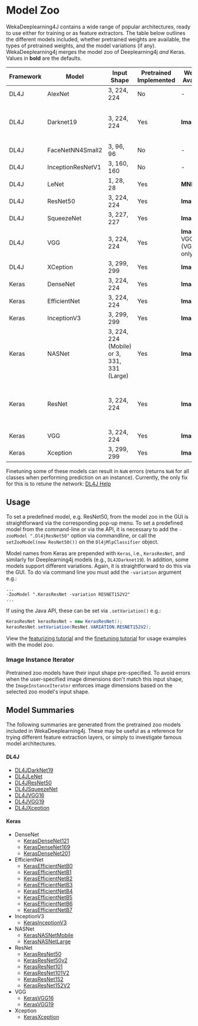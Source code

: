 # Model Zoo

WekaDeeplearning4J contains a wide range of popular architectures, ready to use either for training or as feature extractors.
The table below outlines the different models included, whether pretrained weights are available, the types of pretrained weights,
and the model variations (if any). WekaDeeplearning4j merges the model zoo of Deeplearning4j *and* Keras.
Values in **bold** are the defaults.

| Framework | Model             | Input Shape                                 | Pretrained Implemented | Weights Available                  | Varieties                            |
|-----------|-------------------|---------------------------------------------|------------------------|------------------------------------|--------------------------------------|
| DL4J      | AlexNet           | 3, 224, 224                                 | No                     | -                                  | -                                    |
| DL4J      | Darknet19         | 3, 224, 224                                 | Yes                    | **ImageNet**                       | **224x224** or 448x448 input size    |
| DL4J      | FaceNetNN4Small2  | 3, 96, 96                                   | No                     | -                                  | -                                    |
| DL4J      | InceptionResNetV1 | 3, 160, 160                                 | No                     | -                                  | -                                    |
| DL4J      | LeNet             | 1, 28, 28                                   | Yes                    | **MNIST**                          | -                                    |
| DL4J      | ResNet50          | 3, 224, 224                                 | Yes                    | **ImageNet**                       | -                                    |
| DL4J      | SqueezeNet        | 3, 227, 227                                 | Yes                    | **ImageNet**                       | -                                    |
| DL4J      | VGG               | 3, 224, 224                                 | Yes                    | **ImageNet**, VGGFace (VGG16 only) | **16**, 19                           |
| DL4J      | XCeption          | 3, 299, 299                                 | Yes                    | **ImageNet**                       | -                                    |
| Keras     | DenseNet          | 3, 224, 224                                 | Yes                    | **ImageNet**                       | **121**, 169, 201                    |
| Keras     | EfficientNet      | 3, 224, 224                                 | Yes                    | **ImageNet**                       | **B0** - B7                          |
| Keras     | InceptionV3       | 3, 299, 299                                 | Yes                    | **ImageNet**                       | -                                    |
| Keras     | NASNet            | 3, 224, 224 (Mobile) or 3, 331, 331 (Large) | Yes                    | **ImageNet**                       | **Mobile**, Large                    |
| Keras     | ResNet            | 3, 224, 224                                 | Yes                    | **ImageNet**                       | **50**, 50V2, 101, 101V2, 152, 152V2 |
| Keras     | VGG               | 3, 224, 224                                 | Yes                    | **ImageNet**                       | **16**, 19                           |
| Keras     | Xception          | 3, 299, 299                                 | Yes                    | **ImageNet**                       | -                                    |

Finetuning some of these models can result in `NaN` errors (returns `NaN` for all classes when performing prediction on an instance).
Currently, the only fix for this is to retune the network: [DL4J Help](https://deeplearning4j.konduit.ai/tuning-and-training/troubleshooting-training#nan-not-a-number-errors)

## Usage 
To set a predefined model, e.g. ResNet50, from the model zoo in the GUI is straightforward via the corresponding pop-up menu. 
To set a predefined model from the command-line or via the API, it is necessary to add the 
`-zooModel ".Dl4jResNet50"` option via commandline, or call the `setZooModel(new ResNet50())` on the `Dl4jMlpClassifier` object.

Model names from Keras are prepended with `Keras`, i.e., `KerasResNet`, and similarly for Deeplearning4j models (e.g., `DL4JDarknet19`).
In addition, some models support different variations. Again, it is straightforward to do this via the GUI. 
To do via command line you must add the `-variation` argument e.g.:

```shell
...
-ZooModel ".KerasResNet -variation RESNET152V2" 
...
```

If using the Java API, these can be set via `.setVariation()` e.g.:

```java
KerasResNet kerasResNet = new KerasResNet();
kerasResNet.setVariation(ResNet.VARIATION.RESNET152V2);
```

View the [featurizing tutorial](../examples/featurize-mnist.md) and the [finetuning tutorial](../examples/classifying-your-own.md)
for usage examples with the model zoo.

### Image Instance Iterator

Pretrained zoo models have their input shape pre-specified. To avoid errors when the user-specified image
dimensions don't match this input shape, the `ImageInstanceIterator` enforces image dimensions
based on the selected zoo model's input shape. 

## Model Summaries

The following summaries are generated from the pretrained zoo models included in WekaDeeplearning4j. 
These may be useful as a reference for trying different feature extraction layers, or simply to
investigate famous model architectures.

#### DL4J
* [DL4JDarkNet19](model-zoo/dl4j/DL4JDarkNet19.md)
* [DL4JLeNet](model-zoo/dl4j/DL4JLeNet.md)
* [DL4JResNet50](model-zoo/dl4j/DL4JResNet50.md)
* [DL4JSqueezeNet](model-zoo/dl4j/DL4JSqueezeNet.md)
* [DL4JVGG16](model-zoo/dl4j/DL4JVGG16.md)
* [DL4JVGG19](model-zoo/dl4j/DL4JVGG19.md)
* [DL4JXception](model-zoo/dl4j/DL4JXception.md)

#### Keras
* DenseNet
    * [KerasDenseNet121](model-zoo/keras/KerasDenseNet121.md)
    * [KerasDenseNet169](model-zoo/keras/KerasDenseNet169.md)
    * [KerasDenseNet201](model-zoo/keras/KerasDenseNet201.md)
* EfficientNet
    * [KerasEfficientNetB0](model-zoo/keras/KerasEfficientNetB0.md)
    * [KerasEfficientNetB1](model-zoo/keras/KerasEfficientNetB1.md)
    * [KerasEfficientNetB2](model-zoo/keras/KerasEfficientNetB2.md)
    * [KerasEfficientNetB3](model-zoo/keras/KerasEfficientNetB3.md)
    * [KerasEfficientNetB4](model-zoo/keras/KerasEfficientNetB4.md)
    * [KerasEfficientNetB5](model-zoo/keras/KerasEfficientNetB5.md)
    * [KerasEfficientNetB6](model-zoo/keras/KerasEfficientNetB6.md)
    * [KerasEfficientNetB7](model-zoo/keras/KerasEfficientNetB7.md)
* InceptionV3
    * [KerasInceptionV3](model-zoo/keras/KerasInceptionV3.md)
* NASNet
    * [KerasNASNetMobile](model-zoo/keras/KerasNASNetMobile.md)
    * [KerasNASNetLarge](model-zoo/keras/KerasNASNetLarge.md)
* ResNet
    * [KerasResNet50](model-zoo/keras/KerasResNet50.md)
    * [KerasResNet50v2](model-zoo/keras/KerasResNet50V2.md)
    * [KerasResNet101](model-zoo/keras/KerasResNet101.md)
    * [KerasResNet101V2](model-zoo/keras/KerasResNet101V2.md)
    * [KerasResNet152](model-zoo/keras/KerasResNet152.md)
    * [KerasResNet152V2](model-zoo/keras/KerasResNet152V2.md)
* VGG
    * [KerasVGG16](model-zoo/keras/KerasVGG16.md)
    * [KerasVGG19](model-zoo/keras/KerasVGG19.md)
* Xception
    * [KerasXception](model-zoo/keras/KerasXception.md)

